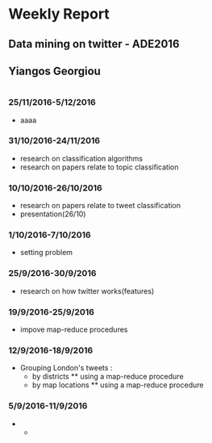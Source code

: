 # Weekly Report
## Data mining on twitter - ADE2016 
## Yiangos Georgiou
#
### 25/11/2016-5/12/2016
 * aaaa
### 31/10/2016-24/11/2016
 * research on classification algorithms
 * research on papers relate to topic classification
### 10/10/2016-26/10/2016
 * research on papers relate to tweet classification
 * presentation(26/10)
### 1/10/2016-7/10/2016
 * setting problem 
### 25/9/2016-30/9/2016
 * research on how twitter works(features)
### 19/9/2016-25/9/2016
 * impove map-reduce procedures
### 12/9/2016-18/9/2016
 * Grouping London's tweets :
   * by districts ** using a map-reduce procedure
   * by map locations ** using a map-reduce procedure

### 5/9/2016-11/9/2016
 * -
